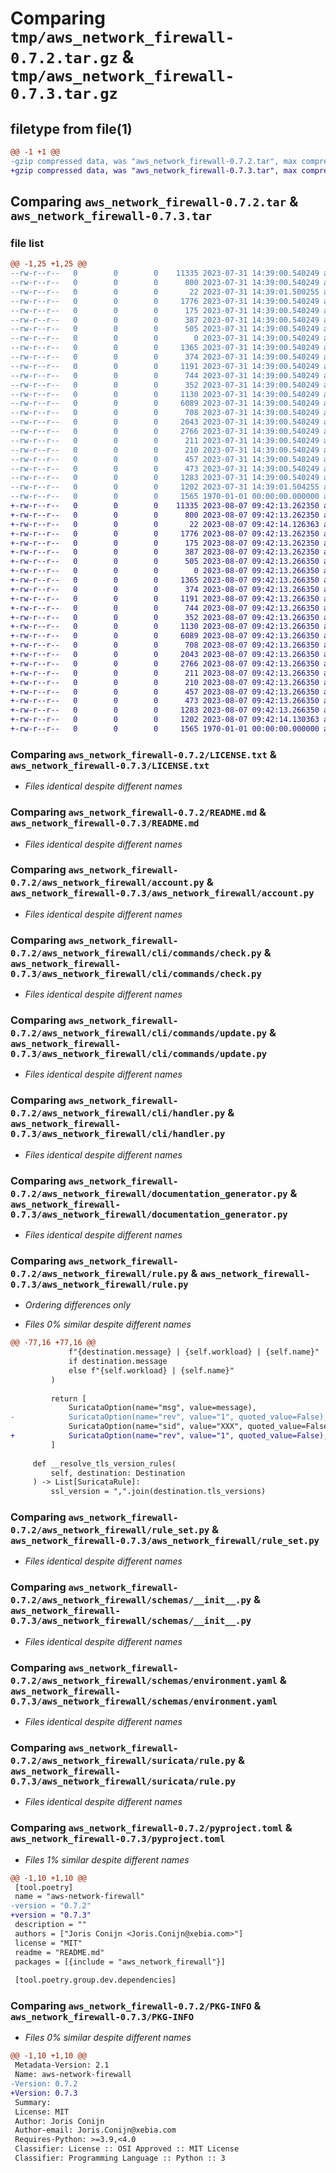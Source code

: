 # Comparing `tmp/aws_network_firewall-0.7.2.tar.gz` & `tmp/aws_network_firewall-0.7.3.tar.gz`

## filetype from file(1)

```diff
@@ -1 +1 @@
-gzip compressed data, was "aws_network_firewall-0.7.2.tar", max compression
+gzip compressed data, was "aws_network_firewall-0.7.3.tar", max compression
```

## Comparing `aws_network_firewall-0.7.2.tar` & `aws_network_firewall-0.7.3.tar`

### file list

```diff
@@ -1,25 +1,25 @@
--rw-r--r--   0        0        0    11335 2023-07-31 14:39:00.540249 aws_network_firewall-0.7.2/LICENSE.txt
--rw-r--r--   0        0        0      800 2023-07-31 14:39:00.540249 aws_network_firewall-0.7.2/README.md
--rw-r--r--   0        0        0       22 2023-07-31 14:39:01.500255 aws_network_firewall-0.7.2/aws_network_firewall/__init__.py
--rw-r--r--   0        0        0     1776 2023-07-31 14:39:00.540249 aws_network_firewall-0.7.2/aws_network_firewall/account.py
--rw-r--r--   0        0        0      175 2023-07-31 14:39:00.540249 aws_network_firewall-0.7.2/aws_network_firewall/cidr_range.py
--rw-r--r--   0        0        0      387 2023-07-31 14:39:00.540249 aws_network_firewall-0.7.2/aws_network_firewall/cidr_ranges.py
--rw-r--r--   0        0        0      505 2023-07-31 14:39:00.540249 aws_network_firewall-0.7.2/aws_network_firewall/cli/__init__.py
--rw-r--r--   0        0        0        0 2023-07-31 14:39:00.540249 aws_network_firewall-0.7.2/aws_network_firewall/cli/commands/__init__.py
--rw-r--r--   0        0        0     1365 2023-07-31 14:39:00.540249 aws_network_firewall-0.7.2/aws_network_firewall/cli/commands/check.py
--rw-r--r--   0        0        0      374 2023-07-31 14:39:00.540249 aws_network_firewall-0.7.2/aws_network_firewall/cli/commands/docs.py
--rw-r--r--   0        0        0     1191 2023-07-31 14:39:00.540249 aws_network_firewall-0.7.2/aws_network_firewall/cli/commands/update.py
--rw-r--r--   0        0        0      744 2023-07-31 14:39:00.540249 aws_network_firewall-0.7.2/aws_network_firewall/cli/handler.py
--rw-r--r--   0        0        0      352 2023-07-31 14:39:00.540249 aws_network_firewall-0.7.2/aws_network_firewall/destination.py
--rw-r--r--   0        0        0     1130 2023-07-31 14:39:00.540249 aws_network_firewall-0.7.2/aws_network_firewall/documentation_generator.py
--rw-r--r--   0        0        0     6089 2023-07-31 14:39:00.540249 aws_network_firewall-0.7.2/aws_network_firewall/rule.py
--rw-r--r--   0        0        0      708 2023-07-31 14:39:00.540249 aws_network_firewall-0.7.2/aws_network_firewall/rule_set.py
--rw-r--r--   0        0        0     2043 2023-07-31 14:39:00.540249 aws_network_firewall-0.7.2/aws_network_firewall/schemas/__init__.py
--rw-r--r--   0        0        0     2766 2023-07-31 14:39:00.540249 aws_network_firewall-0.7.2/aws_network_firewall/schemas/environment.yaml
--rw-r--r--   0        0        0      211 2023-07-31 14:39:00.540249 aws_network_firewall-0.7.2/aws_network_firewall/source.py
--rw-r--r--   0        0        0      210 2023-07-31 14:39:00.540249 aws_network_firewall-0.7.2/aws_network_firewall/suricata/__init__.py
--rw-r--r--   0        0        0      457 2023-07-31 14:39:00.540249 aws_network_firewall-0.7.2/aws_network_firewall/suricata/host.py
--rw-r--r--   0        0        0      473 2023-07-31 14:39:00.540249 aws_network_firewall-0.7.2/aws_network_firewall/suricata/option.py
--rw-r--r--   0        0        0     1283 2023-07-31 14:39:00.540249 aws_network_firewall-0.7.2/aws_network_firewall/suricata/rule.py
--rw-r--r--   0        0        0     1202 2023-07-31 14:39:01.504255 aws_network_firewall-0.7.2/pyproject.toml
--rw-r--r--   0        0        0     1565 1970-01-01 00:00:00.000000 aws_network_firewall-0.7.2/PKG-INFO
+-rw-r--r--   0        0        0    11335 2023-08-07 09:42:13.262350 aws_network_firewall-0.7.3/LICENSE.txt
+-rw-r--r--   0        0        0      800 2023-08-07 09:42:13.262350 aws_network_firewall-0.7.3/README.md
+-rw-r--r--   0        0        0       22 2023-08-07 09:42:14.126363 aws_network_firewall-0.7.3/aws_network_firewall/__init__.py
+-rw-r--r--   0        0        0     1776 2023-08-07 09:42:13.262350 aws_network_firewall-0.7.3/aws_network_firewall/account.py
+-rw-r--r--   0        0        0      175 2023-08-07 09:42:13.262350 aws_network_firewall-0.7.3/aws_network_firewall/cidr_range.py
+-rw-r--r--   0        0        0      387 2023-08-07 09:42:13.262350 aws_network_firewall-0.7.3/aws_network_firewall/cidr_ranges.py
+-rw-r--r--   0        0        0      505 2023-08-07 09:42:13.266350 aws_network_firewall-0.7.3/aws_network_firewall/cli/__init__.py
+-rw-r--r--   0        0        0        0 2023-08-07 09:42:13.266350 aws_network_firewall-0.7.3/aws_network_firewall/cli/commands/__init__.py
+-rw-r--r--   0        0        0     1365 2023-08-07 09:42:13.266350 aws_network_firewall-0.7.3/aws_network_firewall/cli/commands/check.py
+-rw-r--r--   0        0        0      374 2023-08-07 09:42:13.266350 aws_network_firewall-0.7.3/aws_network_firewall/cli/commands/docs.py
+-rw-r--r--   0        0        0     1191 2023-08-07 09:42:13.266350 aws_network_firewall-0.7.3/aws_network_firewall/cli/commands/update.py
+-rw-r--r--   0        0        0      744 2023-08-07 09:42:13.266350 aws_network_firewall-0.7.3/aws_network_firewall/cli/handler.py
+-rw-r--r--   0        0        0      352 2023-08-07 09:42:13.266350 aws_network_firewall-0.7.3/aws_network_firewall/destination.py
+-rw-r--r--   0        0        0     1130 2023-08-07 09:42:13.266350 aws_network_firewall-0.7.3/aws_network_firewall/documentation_generator.py
+-rw-r--r--   0        0        0     6089 2023-08-07 09:42:13.266350 aws_network_firewall-0.7.3/aws_network_firewall/rule.py
+-rw-r--r--   0        0        0      708 2023-08-07 09:42:13.266350 aws_network_firewall-0.7.3/aws_network_firewall/rule_set.py
+-rw-r--r--   0        0        0     2043 2023-08-07 09:42:13.266350 aws_network_firewall-0.7.3/aws_network_firewall/schemas/__init__.py
+-rw-r--r--   0        0        0     2766 2023-08-07 09:42:13.266350 aws_network_firewall-0.7.3/aws_network_firewall/schemas/environment.yaml
+-rw-r--r--   0        0        0      211 2023-08-07 09:42:13.266350 aws_network_firewall-0.7.3/aws_network_firewall/source.py
+-rw-r--r--   0        0        0      210 2023-08-07 09:42:13.266350 aws_network_firewall-0.7.3/aws_network_firewall/suricata/__init__.py
+-rw-r--r--   0        0        0      457 2023-08-07 09:42:13.266350 aws_network_firewall-0.7.3/aws_network_firewall/suricata/host.py
+-rw-r--r--   0        0        0      473 2023-08-07 09:42:13.266350 aws_network_firewall-0.7.3/aws_network_firewall/suricata/option.py
+-rw-r--r--   0        0        0     1283 2023-08-07 09:42:13.266350 aws_network_firewall-0.7.3/aws_network_firewall/suricata/rule.py
+-rw-r--r--   0        0        0     1202 2023-08-07 09:42:14.130363 aws_network_firewall-0.7.3/pyproject.toml
+-rw-r--r--   0        0        0     1565 1970-01-01 00:00:00.000000 aws_network_firewall-0.7.3/PKG-INFO
```

### Comparing `aws_network_firewall-0.7.2/LICENSE.txt` & `aws_network_firewall-0.7.3/LICENSE.txt`

 * *Files identical despite different names*

### Comparing `aws_network_firewall-0.7.2/README.md` & `aws_network_firewall-0.7.3/README.md`

 * *Files identical despite different names*

### Comparing `aws_network_firewall-0.7.2/aws_network_firewall/account.py` & `aws_network_firewall-0.7.3/aws_network_firewall/account.py`

 * *Files identical despite different names*

### Comparing `aws_network_firewall-0.7.2/aws_network_firewall/cli/commands/check.py` & `aws_network_firewall-0.7.3/aws_network_firewall/cli/commands/check.py`

 * *Files identical despite different names*

### Comparing `aws_network_firewall-0.7.2/aws_network_firewall/cli/commands/update.py` & `aws_network_firewall-0.7.3/aws_network_firewall/cli/commands/update.py`

 * *Files identical despite different names*

### Comparing `aws_network_firewall-0.7.2/aws_network_firewall/cli/handler.py` & `aws_network_firewall-0.7.3/aws_network_firewall/cli/handler.py`

 * *Files identical despite different names*

### Comparing `aws_network_firewall-0.7.2/aws_network_firewall/documentation_generator.py` & `aws_network_firewall-0.7.3/aws_network_firewall/documentation_generator.py`

 * *Files identical despite different names*

### Comparing `aws_network_firewall-0.7.2/aws_network_firewall/rule.py` & `aws_network_firewall-0.7.3/aws_network_firewall/rule.py`

 * *Ordering differences only*

 * *Files 0% similar despite different names*

```diff
@@ -77,16 +77,16 @@
             f"{destination.message} | {self.workload} | {self.name}"
             if destination.message
             else f"{self.workload} | {self.name}"
         )
 
         return [
             SuricataOption(name="msg", value=message),
-            SuricataOption(name="rev", value="1", quoted_value=False),
             SuricataOption(name="sid", value="XXX", quoted_value=False),
+            SuricataOption(name="rev", value="1", quoted_value=False),
         ]
 
     def __resolve_tls_version_rules(
         self, destination: Destination
     ) -> List[SuricataRule]:
         ssl_version = ",".join(destination.tls_versions)
```

### Comparing `aws_network_firewall-0.7.2/aws_network_firewall/rule_set.py` & `aws_network_firewall-0.7.3/aws_network_firewall/rule_set.py`

 * *Files identical despite different names*

### Comparing `aws_network_firewall-0.7.2/aws_network_firewall/schemas/__init__.py` & `aws_network_firewall-0.7.3/aws_network_firewall/schemas/__init__.py`

 * *Files identical despite different names*

### Comparing `aws_network_firewall-0.7.2/aws_network_firewall/schemas/environment.yaml` & `aws_network_firewall-0.7.3/aws_network_firewall/schemas/environment.yaml`

 * *Files identical despite different names*

### Comparing `aws_network_firewall-0.7.2/aws_network_firewall/suricata/rule.py` & `aws_network_firewall-0.7.3/aws_network_firewall/suricata/rule.py`

 * *Files identical despite different names*

### Comparing `aws_network_firewall-0.7.2/pyproject.toml` & `aws_network_firewall-0.7.3/pyproject.toml`

 * *Files 1% similar despite different names*

```diff
@@ -1,10 +1,10 @@
 [tool.poetry]
 name = "aws-network-firewall"
-version = "0.7.2"
+version = "0.7.3"
 description = ""
 authors = ["Joris Conijn <Joris.Conijn@xebia.com>"]
 license = "MIT"
 readme = "README.md"
 packages = [{include = "aws_network_firewall"}]
 
 [tool.poetry.group.dev.dependencies]
```

### Comparing `aws_network_firewall-0.7.2/PKG-INFO` & `aws_network_firewall-0.7.3/PKG-INFO`

 * *Files 0% similar despite different names*

```diff
@@ -1,10 +1,10 @@
 Metadata-Version: 2.1
 Name: aws-network-firewall
-Version: 0.7.2
+Version: 0.7.3
 Summary: 
 License: MIT
 Author: Joris Conijn
 Author-email: Joris.Conijn@xebia.com
 Requires-Python: >=3.9,<4.0
 Classifier: License :: OSI Approved :: MIT License
 Classifier: Programming Language :: Python :: 3
```

